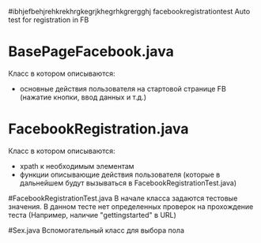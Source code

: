 #ibhjefbehjrehkrekhrgkegrjkhegrhkgrergghj facebookregistrationtest
Auto test for registration in FB


# BasePageFacebook.java 
Класс в котором описываются:
- основные действия пользователя на стартовой странице FB (нажатие кнопки, ввод данных и т.д.)

# FacebookRegistration.java
Класс в котором описываются:
- xpath к необходимым элементам
- функции описывающие действия пользователя (которые в дальнейшем будут вызываться в FacebookRegistrationTest.java) 

#FacebookRegistrationTest.java
В начале класса задаются тестовые значения. В данном тесте нет определенных проверок на прохождение теста (Например, наличие "gettingstarted" в URL)

#Sex.java
Вспомогательный класс для выбора пола
